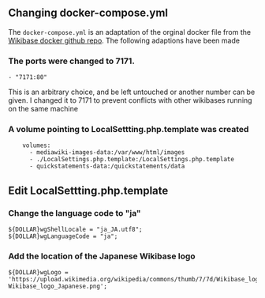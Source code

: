 ## Changing docker-compose.yml
The ```docker-compose.yml``` is an adaptation of the orginal docker file from the [Wikibase docker github repo](https://github.com/wmde/wikibase-docker). The following adaptions have been made

### The ports were changed to 7171. 

```
- "7171:80"
```
This is an arbitrary choice, and be left untouched or another number can be given. I changed it to 7171 to prevent conflicts with other wikibases running on the same machine


### A volume pointing to LocalSettting.php.template was created

```
    volumes:
      - mediawiki-images-data:/var/www/html/images
      - ./LocalSettings.php.template:/LocalSettings.php.template
      - quickstatements-data:/quickstatements/data
```

## Edit LocalSettting.php.template
### Change the language code to "ja"
```
${DOLLAR}wgShellLocale = "ja_JA.utf8";
${DOLLAR}wgLanguageCode = "ja";
```

### Add the location of the Japanese Wikibase logo
```
${DOLLAR}wgLogo = 'https://upload.wikimedia.org/wikipedia/commons/thumb/7/7d/Wikibase_logo_Japanese.png/200px-Wikibase_logo_Japanese.png';
```